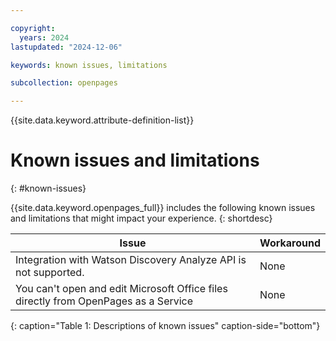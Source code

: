 ```yaml
---

copyright:
  years: 2024
lastupdated: "2024-12-06"

keywords: known issues, limitations

subcollection: openpages

---
```


{{site.data.keyword.attribute-definition-list}}

# Known issues and limitations
{: #known-issues}

{{site.data.keyword.openpages_full}} includes the following known issues and limitations that might impact your experience.
{: shortdesc}

| Issue                                                                               | Workaround                                 |
| ----------------------------------------------------------------------------------- | ------------------------------------------ |
| Integration with Watson Discovery Analyze API is not supported.                     | None                                       |
| You can't open and edit Microsoft Office files directly from OpenPages as a Service | None                                       |
{: caption="Table 1: Descriptions of known issues" caption-side="bottom"}
